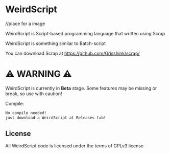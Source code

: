 # WeirdScript

//place for a image

WeirdScript is Script-based programming language that written using Scrap

WeirdScript is something similar to Batch-script

You can download Scrap at https://github.com/Grisshink/scrap/

# ⚠️ WARNING ⚠️

WeirdScript is currently in **Beta** stage. Some features may be missing or break, so use with caution!

Compile:

```bash
No compile needed!
just download a WeirdScript at Releases tab!
```
## License

All WeirdScript code is licensed under the terms of GPLv3 license
